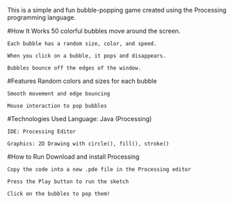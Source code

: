 This is a simple and fun bubble-popping game created using the Processing programming language.

#How It Works
    50 colorful bubbles move around the screen.
    
    Each bubble has a random size, color, and speed.
    
    When you click on a bubble, it pops and disappears.
    
    Bubbles bounce off the edges of the window.

#Features
    Random colors and sizes for each bubble
    
    Smooth movement and edge bouncing
    
    Mouse interaction to pop bubbles

#Technologies Used
    Language: Java (Processing)

    IDE: Processing Editor

    Graphics: 2D Drawing with circle(), fill(), stroke()
    

#How to Run
    Download and install Processing
    
    Copy the code into a new .pde file in the Processing editor
    
    Press the Play button to run the sketch
    
    Click on the bubbles to pop them!
